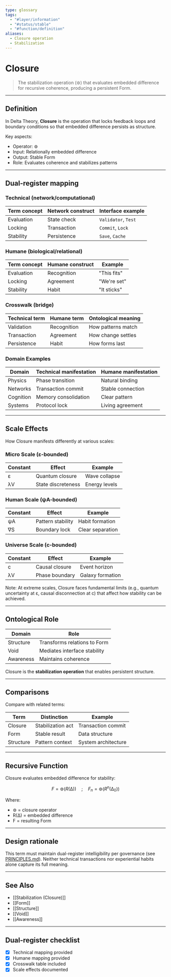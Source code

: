 ```yaml
---
type: glossary
tags:
  - "#layer/information"
  - "#status/stable"
  - "#function/definition"
aliases:
  - Closure operation
  - Stabilization
---
```


# Closure

> The stabilization operation (⊚) that evaluates embedded difference for recursive coherence, producing a persistent Form.

---

## Definition

In Delta Theory, **Closure** is the operation that locks feedback loops and boundary conditions so that embedded difference persists as structure.

Key aspects:
- Operator: ⊚
- Input: Relationally embedded difference
- Output: Stable Form
- Role: Evaluates coherence and stabilizes patterns

---

## Dual‑register mapping

### Technical (network/computational)

| Term concept | Network construct | Interface example |
|-------------|------------------|-------------------|
| Evaluation | State check | `Validator`, `Test` |
| Locking | Transaction | `Commit`, `Lock` |
| Stability | Persistence | `Save`, `Cache` |

### Humane (biological/relational)

| Term concept | Humane construct | Example |
|-------------|------------------|----------|
| Evaluation | Recognition | "This fits" |
| Locking | Agreement | "We're set" |
| Stability | Habit | "It sticks" |

### Crosswalk (bridge)

| Technical term | Humane term | Ontological meaning |
|---------------|-------------|-------------------|
| Validation | Recognition | How patterns match |
| Transaction | Agreement | How change settles |
| Persistence | Habit | How forms last |

### Domain Examples

| Domain | Technical manifestation | Humane manifestation |
|--------|------------------------|---------------------|
| Physics | Phase transition | Natural binding |
| Networks | Transaction commit | Stable connection |
| Cognition | Memory consolidation | Clear pattern |
| Systems | Protocol lock | Living agreement |

---

## Scale Effects

How Closure manifests differently at various scales:

### Micro Scale (ε-bounded)

| Constant | Effect | Example |
|----------|--------|---------|
| ε | Quantum closure | Wave collapse |
| λV | State discreteness | Energy levels |

### Human Scale (ψA-bounded)

| Constant | Effect | Example |
|----------|--------|---------|
| ψA | Pattern stability | Habit formation |
| ∇S | Boundary lock | Clear separation |

### Universe Scale (c-bounded)

| Constant | Effect | Example |
|----------|--------|---------|
| c | Causal closure | Event horizon |
| λV | Phase boundary | Galaxy formation |

Note: At extreme scales, Closure faces fundamental limits (e.g., quantum uncertainty at ε, causal disconnection at c) that affect how stability can be achieved.

---

## Ontological Role

| Domain | Role |
|--------|------|
| Structure | Transforms relations to Form |
| Void | Mediates interface stability |
| Awareness | Maintains coherence |

Closure is the **stabilization operation** that enables persistent structure.

---

## Comparisons

Compare with related terms:

| Term | Distinction | Example |
|------|------------|---------|
| Closure | Stabilization act | Transaction commit |
| Form | Stable result | Data structure |
| Structure | Pattern context | System architecture |

---

## Recursive Function

Closure evaluates embedded difference for stability:

$$
F = ⊚(R(∆)) \quad ; \quad F_n = ⊚(R^n(∆_0))
$$

Where:
- ⊚ = closure operator
- R(∆) = embedded difference
- F = resulting Form

---

## Design rationale

This term must maintain dual-register intelligibility per governance (see [PRINCIPLES.md](../../../../PRINCIPLES.md)). Neither technical transactions nor experiential habits alone capture its full meaning.

---

## See Also

- [[Stabilization (Closure)]]
- [[Form]]
- [[Structure]]
- [[Void]]
- [[Awareness]]

---

## Dual‑register checklist

- [x] Technical mapping provided
- [x] Humane mapping provided
- [x] Crosswalk table included
- [x] Scale effects documented